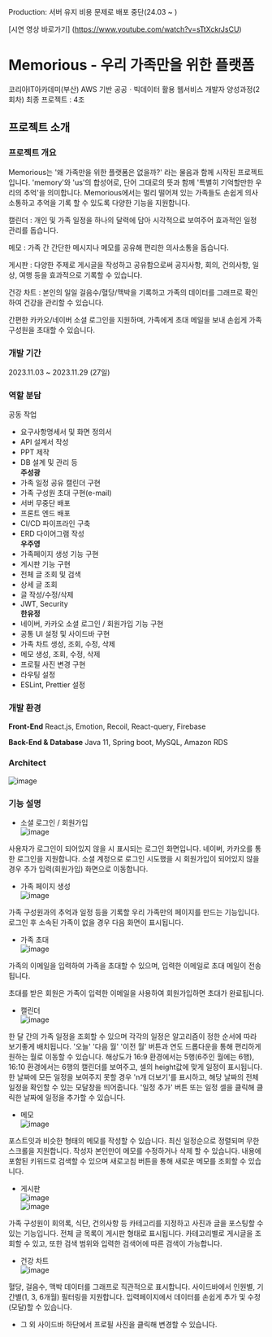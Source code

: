 Production: 서버 유지 비용 문제로 배포 중단(24.03 ~ )

[시연 영상 바로가기] (https://www.youtube.com/watch?v=sTtXckrJsCU)

# Memorious - 우리 가족만을 위한 플랫폼

코리아IT아카데미(부산)
AWS 기반 공공ㆍ빅데이터 활용 웹서비스 개발자 양성과정(2회차)
최종 프로젝트 : 4조

## 프로젝트 소개
### 프로젝트 개요
Memorious는 '왜 가족만을 위한 플랫폼은 없을까?' 라는 물음과 함께 시작된 프로젝트입니다.
'memory'와 'us'의 합성어로, 단어 그대로의 뜻과 함께 '특별히 기억할만한 우리의 추억'을 의미합니다.
Memorious에서는 멀리 떨어져 있는 가족들도 손쉽게 의사소통하고 추억을 기록 할 수 있도록 다양한 기능을 지원합니다.

캘린더 : 개인 및 가족 일정을 하나의 달력에 담아 시각적으료 보여주어 효과적인 일정 관리를 돕습니다.

메모 : 가족 간 간단한 메시지나 메모를 공유해 편리한 의사소통을 돕습니다.

게시판 : 다양한 주제로 게시글을 작성하고 공유함으로써 공지사항, 회의, 건의사항, 일상, 여행 등을 효과적으로 기록할 수 있습니다.

건강 차트 : 본인의 일일 걸음수/혈당/맥박을 기록하고 가족의 데이터를 그래프로 확인하여 건강을 관리할 수 있습니다.

간편한 카카오/네이버 소셜 로그인을 지원하며, 가족에게 초대 메일을 보내 손쉽게 가족 구성원을 초대할 수 있습니다.

### 개발 기간
2023.11.03 ~ 2023.11.29 (27일)

### 역할 분담
공동 작업
- 요구사항명세서 및 화면 정의서
- API 설계서 작성
- PPT 제작
- DB 설계 및 관리 등<br/>
<b>주성광</b>
- 가족 일정 공유 캘린더 구현
- 가족 구성원 초대 구현(e-mail)
- 서버 무중단 배포
- 프론트 엔드 배포
- CI/CD 파이프라인 구축
- ERD 다이어그램 작성<br/>
<b>우주영</b>
- 가족페이지 생성 기능 구현
- 게시판 기능 구현
- 전체 글 조회 및 검색
- 상세 글 조회
- 글 작성/수정/삭제
- JWT, Security <br/>
<b>한유정</b>
- 네이버, 카카오 소셜 로그인 / 회원가입 기능 구현
- 공통 UI 설정 및 사이드바 구현
- 가족 차트 생성, 조회, 수정, 삭제
- 메모 생성, 조회, 수정, 삭제
- 프로필 사진 변경 구현
- 라우팅 설정
- ESLint, Prettier 설정

### 개발 환경
<b>Front-End</b>
React.js, Emotion, Recoil, React-query, Firebase

<b>Back-End & Database</b>
Java 11, Spring boot, MySQL, Amazon RDS

### Architect
![image](https://github.com/KoreaIt-J-23-2-4/memorious-front/assets/96562253/994cdc1b-e214-4d8c-8110-f88020fdfd4e)

### 기능 설명
- 소셜 로그인 / 회원가입<br/>
![image](https://github.com/KoreaIt-J-23-2-4/memorious-front/assets/96562253/98381652-93bb-4ac1-921d-ff5d626c0ad4)

사용자가 로그인이 되어있지 않을 시 표시되는 로그인 화면입니다.
네이버, 카카오를 통한 로그인을 지원합니다.
소셜 계정으로 로그인 시도했을 시 회원가입이 되어있지 않을 경우 추가 입력(회원가입) 화면으로 이동합니다.

- 가족 페이지 생성<br/>
![image](https://github.com/KoreaIt-J-23-2-4/memorious-front/assets/96562253/cc47879b-f67a-475a-be75-8c30fe89392c)

가족 구성원과의 추억과 일정 등을 기록할 우리 가족만의 페이지를 만드는 기능입니다.
로그인 후 소속된 가족이 없을 경우 다음 화면이 표시됩니다.

- 가족 초대<br/>
![image](https://github.com/KoreaIt-J-23-2-4/memorious-front/assets/96562253/f0f4475b-84ec-4e56-a45b-d885afcda6c4)

가족의 이메일을 입력하여 가족을 초대할 수 있으며, 입력한 이메일로 초대 메일이 전송됩니다.

초대를 받은 회원은 가족이 입력한 이메일을 사용하여 회원가입하면 초대가 완료됩니다.

- 캘린더<br/>
![image](https://github.com/KoreaIt-J-23-2-4/memorious-front/assets/96562253/543d73b8-591a-4cc7-acb4-02f9f41fa61d)

한 달 간의 가족 일정을 조회할 수 있으며 각각의 일정은 알고리즘이 정한 순서에 따라 보기좋게 배치됩니다.
'오늘' '다음 월' '이전 월' 버튼과 연도 드롭다운을 통해 편리하게 원하는 월로 이동할 수 있습니다.
해상도가 16:9 환경에서는 5행(6주인 월에는 6행), 16:10 환경에서는 6행의 캘린더를 보여주고, 셀의 height값에 맞게 일정이 표시됩니다.
한 날짜에 모든 일정을 보여주지 못할 경우 'n개 더보기'를 표시하고, 해당 날짜의 전체 일정을 확인할 수 있는 모달창을 띄어줍니다.
'일정 추가' 버튼 또는 일정 셀을 클릭해 클릭한 날짜에 일정을 추가할 수 있습니다.

- 메모<br/>
![image](https://github.com/KoreaIt-J-23-2-4/memorious-front/assets/96562253/b62cd125-e555-4530-aeec-9eed05aa3f46)

포스트잇과 비슷한 형태의 메모를 작성할 수 있습니다.
최신 일정순으로 정렬되며 무한스크롤을 지원합니다.
작성자 본인만이 메모를 수정하거나 삭제 할 수 있습니다.
내용에 포함된 키워드로 검색할 수 있으며 새로고침 버튼을 통해 새로운 메모를 조회할 수 있습니다.
- 게시판<br/>
![image](https://github.com/KoreaIt-J-23-2-4/memorious-front/assets/96562253/444030aa-3c87-4e3c-87f6-d5b57a97073d)<br/>
![image](https://github.com/KoreaIt-J-23-2-4/memorious-front/assets/96562253/d2234480-cdfe-458b-90bb-ce30cd4f0afb)<br/>

가족 구성원이 회의록, 식단, 건의사항 등 카테고리를 지정하고 사진과 글을 포스팅할 수 있는 기능입니다.
전체 글 목록이 게시판 형태로 표시됩니다.
카테고리별로 게시글을 조회할 수 있고, 또한 검색 범위와 입력한 검색어에 따른 검색이 가능합니다.
- 건강 차트<br/>
![image](https://github.com/KoreaIt-J-23-2-4/memorious-front/assets/96562253/512630f8-e29b-4777-a769-bd83e2cbc4eb)

혈당, 걸음수, 맥박 데이터를 그래프로 직관적으로 표시합니다.
사이드바에서 인원별, 기간별(1, 3, 6개월) 필터링을 지원합니다.
입력페이지에서 데이터를 손쉽게 추가 및 수정(모달)할 수 있습니다.
- 그 외
사이드바 하단에서 프로필 사진을 클릭해 변경할 수 있습니다.

